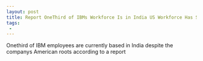 ```yaml
---
layout: post
title: Report OneThird of IBMs Workforce Is in India US Workforce Has Shrunk
tags:
 -
---
```

Onethird of IBM employees are currently based in India despite the companys American roots according to a report
